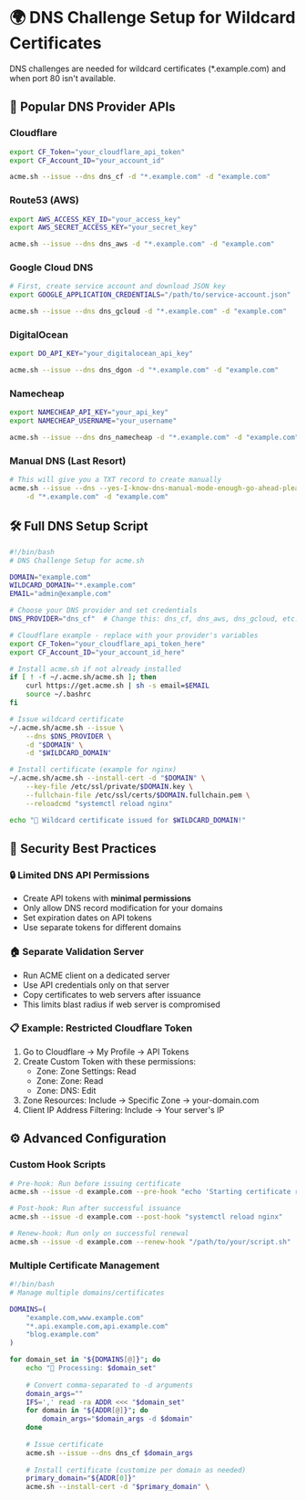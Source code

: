 # 🌍 DNS Challenge Setup for Wildcard Certificates

DNS challenges are needed for wildcard certificates (*.example.com) and when port 80 isn't available.

## 🔧 Popular DNS Provider APIs

### Cloudflare
```bash
export CF_Token="your_cloudflare_api_token"
export CF_Account_ID="your_account_id" 

acme.sh --issue --dns dns_cf -d "*.example.com" -d "example.com"
```

### Route53 (AWS)
```bash
export AWS_ACCESS_KEY_ID="your_access_key"
export AWS_SECRET_ACCESS_KEY="your_secret_key"

acme.sh --issue --dns dns_aws -d "*.example.com" -d "example.com"
```

### Google Cloud DNS
```bash
# First, create service account and download JSON key
export GOOGLE_APPLICATION_CREDENTIALS="/path/to/service-account.json"

acme.sh --issue --dns dns_gcloud -d "*.example.com" -d "example.com"
```

### DigitalOcean
```bash
export DO_API_KEY="your_digitalocean_api_key"

acme.sh --issue --dns dns_dgon -d "*.example.com" -d "example.com"
```

### Namecheap
```bash
export NAMECHEAP_API_KEY="your_api_key"
export NAMECHEAP_USERNAME="your_username"

acme.sh --issue --dns dns_namecheap -d "*.example.com" -d "example.com"
```

### Manual DNS (Last Resort)
```bash
# This will give you a TXT record to create manually
acme.sh --issue --dns --yes-I-know-dns-manual-mode-enough-go-ahead-please \
    -d "*.example.com" -d "example.com"
```

## 🛠️ Full DNS Setup Script

```bash
#!/bin/bash
# DNS Challenge Setup for acme.sh

DOMAIN="example.com"
WILDCARD_DOMAIN="*.example.com"
EMAIL="admin@example.com"

# Choose your DNS provider and set credentials
DNS_PROVIDER="dns_cf"  # Change this: dns_cf, dns_aws, dns_gcloud, etc.

# Cloudflare example - replace with your provider's variables
export CF_Token="your_cloudflare_api_token_here"
export CF_Account_ID="your_account_id_here"

# Install acme.sh if not already installed
if [ ! -f ~/.acme.sh/acme.sh ]; then
    curl https://get.acme.sh | sh -s email=$EMAIL
    source ~/.bashrc
fi

# Issue wildcard certificate
~/.acme.sh/acme.sh --issue \
    --dns $DNS_PROVIDER \
    -d "$DOMAIN" \
    -d "$WILDCARD_DOMAIN"

# Install certificate (example for nginx)
~/.acme.sh/acme.sh --install-cert -d "$DOMAIN" \
    --key-file /etc/ssl/private/$DOMAIN.key \
    --fullchain-file /etc/ssl/certs/$DOMAIN.fullchain.pem \
    --reloadcmd "systemctl reload nginx"

echo "🎉 Wildcard certificate issued for $WILDCARD_DOMAIN!"
```

## 🔐 Security Best Practices

### 🔒 Limited DNS API Permissions
- Create API tokens with **minimal permissions**
- Only allow DNS record modification for your domains
- Set expiration dates on API tokens
- Use separate tokens for different domains

### 🏠 Separate Validation Server
- Run ACME client on a dedicated server
- Use API credentials only on that server  
- Copy certificates to web servers after issuance
- This limits blast radius if web server is compromised

### 📋 Example: Restricted Cloudflare Token
1. Go to Cloudflare → My Profile → API Tokens
2. Create Custom Token with these permissions:
   - Zone: Zone Settings: Read
   - Zone: Zone: Read  
   - Zone: DNS: Edit
3. Zone Resources: Include → Specific Zone → your-domain.com
4. Client IP Address Filtering: Include → Your server's IP

## ⚙️ Advanced Configuration

### Custom Hook Scripts
```bash
# Pre-hook: Run before issuing certificate
acme.sh --issue -d example.com --pre-hook "echo 'Starting certificate request'"

# Post-hook: Run after successful issuance  
acme.sh --issue -d example.com --post-hook "systemctl reload nginx"

# Renew-hook: Run only on successful renewal
acme.sh --issue -d example.com --renew-hook "/path/to/your/script.sh"
```

### Multiple Certificate Management
```bash
#!/bin/bash
# Manage multiple domains/certificates

DOMAINS=(
    "example.com,www.example.com"
    "*.api.example.com,api.example.com"  
    "blog.example.com"
)

for domain_set in "${DOMAINS[@]}"; do
    echo "🔐 Processing: $domain_set"
    
    # Convert comma-separated to -d arguments
    domain_args=""
    IFS=',' read -ra ADDR <<< "$domain_set"
    for domain in "${ADDR[@]}"; do
        domain_args="$domain_args -d $domain"
    done
    
    # Issue certificate
    acme.sh --issue --dns dns_cf $domain_args
    
    # Install certificate (customize per domain as needed)
    primary_domain="${ADDR[0]}"
    acme.sh --install-cert -d "$primary_domain" \
```

<br>
